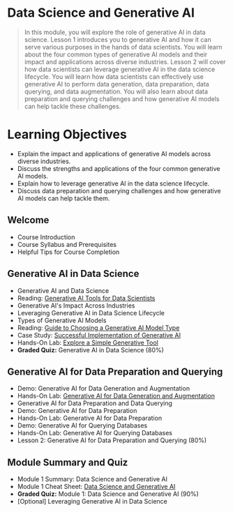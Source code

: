 # Data Science and Generative AI
> In this module, you will explore the role of generative AI in data science. Lesson 1 introduces you to generative AI and how it can serve various purposes in the hands of data scientists. You will learn about the four common types of generative AI models and their impact and applications across diverse industries. Lesson 2 will cover how data scientists can leverage generative AI in the data science lifecycle. You will learn how data scientists can effectively use generative AI to perform data generation, data preparation, data querying, and data augmentation. You will also learn about data preparation and querying challenges and how generative AI models can help tackle these challenges.

# Learning Objectives
- Explain the impact and applications of generative AI models across diverse industries.
- Discuss the strengths and applications of the four common generative AI models.
- Explain how to leverage generative AI in the data science lifecycle.
- Discuss data preparation and querying challenges and how generative AI models can help tackle them.
## Welcome
- Course Introduction
- Course Syllabus and Prerequisites
- Helpful Tips for Course Completion
## Generative AI in Data Science
- Generative AI and Data Science
- Reading: [Generative AI Tools for Data Scientists](https://github.com/KailaniBailey/IBM-Data-Science-Professional-Certificate/blob/main/11.%20Generative%20AI%3A%20Elevate%20Your%20Data%20Science%20Career/Week%201%3A%20Data%20Science%20and%20Generative%20AI/Generative-AI-Tools-for-Data-Scientists.pdf)
- Generative AI's Impact Across Industries
- Leveraging Generative AI in Data Science Lifecycle
- Types of Generative AI Models
- Reading: [Guide to Choosing a Generative AI Model Type](https://github.com/KailaniBailey/IBM-Data-Science-Professional-Certificate/blob/main/11.%20Generative%20AI%3A%20Elevate%20Your%20Data%20Science%20Career/Week%201%3A%20Data%20Science%20and%20Generative%20AI/Guide-to-Choosing-Generative-AI-Model-Type.pdf)
- Case Study: [Successful Implementation of Generative AI](https://github.com/KailaniBailey/IBM-Data-Science-Professional-Certificate/blob/main/11.%20Generative%20AI%3A%20Elevate%20Your%20Data%20Science%20Career/Week%201%3A%20Data%20Science%20and%20Generative%20AI/Case-Study-Successful-Implementation-of-Generative-AI.pdf)
- Hands-On Lab: [Explore a Simple Generative Tool](https://github.com/KailaniBailey/IBM-Data-Science-Professional-Certificate/blob/main/11.%20Generative%20AI%3A%20Elevate%20Your%20Data%20Science%20Career/Week%201%3A%20Data%20Science%20and%20Generative%20AI/Hands-On-Lab-Explore-a-Simple-Generative-Tool.pdf)
- **Graded Quiz:** Generative AI in Data Science (80%)
## Generative AI for Data Preparation and Querying
- Demo: Generative AI for Data Generation and Augmentation
- Hands-On Lab: [Generative AI for Data Generation and Augmentation](https://github.com/KailaniBailey/IBM-Data-Science-Professional-Certificate/blob/main/11.%20Generative%20AI%3A%20Elevate%20Your%20Data%20Science%20Career/Week%201%3A%20Data%20Science%20and%20Generative%20AI/Hands-On-Lab-Generative-AI-for-Data-Generation-and-Augmentation.pdf)
- Generative AI for Data Preparation and Data Querying
- Demo: Generative AI for Data Preparation
- Hands-On Lab: Generative AI for Data Preparation
- Demo: Generative AI for Querying Databases
- Hands-On Lab: Generative AI for Querying Databases
- Lesson 2: Generative AI for Data Preparation and Querying (80%)
## Module Summary and Quiz
- Module 1 Summary: Data Science and Generative AI
- Module 1 Cheat Sheet: [Data Science and Generative AI](https://github.com/KailaniBailey/IBM-Data-Science-Professional-Certificate/blob/main/11.%20Generative%20AI%3A%20Elevate%20Your%20Data%20Science%20Career/Week%201%3A%20Data%20Science%20and%20Generative%20AI/Cheat-Sheet-Data-Science-and-Generative-AI.pdf)
- **Graded Quiz:** Module 1: Data Science and Generative AI (90%)
- [Optional] Leveraging Generative AI in Data Science
